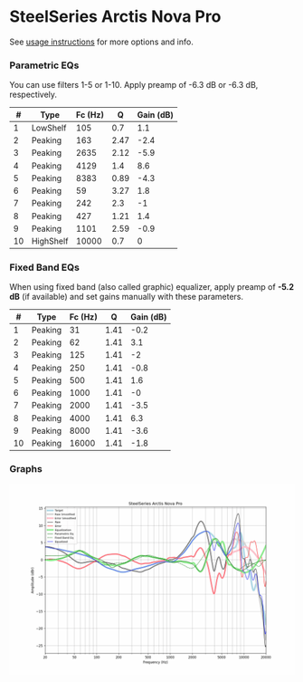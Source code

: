 # SteelSeries Arctis Nova Pro
See [usage instructions](https://github.com/jaakkopasanen/AutoEq#usage) for more options and info.

### Parametric EQs
You can use filters 1-5 or 1-10. Apply preamp of -6.3 dB or -6.3 dB, respectively.

|   # | Type      |   Fc (Hz) |    Q |   Gain (dB) |
|-----|-----------|-----------|------|-------------|
|   1 | LowShelf  |       105 | 0.7  |         1.1 |
|   2 | Peaking   |       163 | 2.47 |        -2.4 |
|   3 | Peaking   |      2635 | 2.12 |        -5.9 |
|   4 | Peaking   |      4129 | 1.4  |         8.6 |
|   5 | Peaking   |      8383 | 0.89 |        -4.3 |
|   6 | Peaking   |        59 | 3.27 |         1.8 |
|   7 | Peaking   |       242 | 2.3  |        -1   |
|   8 | Peaking   |       427 | 1.21 |         1.4 |
|   9 | Peaking   |      1101 | 2.59 |        -0.9 |
|  10 | HighShelf |     10000 | 0.7  |         0   |

### Fixed Band EQs
When using fixed band (also called graphic) equalizer, apply preamp of **-5.2 dB** (if available) and set gains manually with these parameters.

|   # | Type    |   Fc (Hz) |    Q |   Gain (dB) |
|-----|---------|-----------|------|-------------|
|   1 | Peaking |        31 | 1.41 |        -0.2 |
|   2 | Peaking |        62 | 1.41 |         3.1 |
|   3 | Peaking |       125 | 1.41 |        -2   |
|   4 | Peaking |       250 | 1.41 |        -0.8 |
|   5 | Peaking |       500 | 1.41 |         1.6 |
|   6 | Peaking |      1000 | 1.41 |        -0   |
|   7 | Peaking |      2000 | 1.41 |        -3.5 |
|   8 | Peaking |      4000 | 1.41 |         6.3 |
|   9 | Peaking |      8000 | 1.41 |        -3.6 |
|  10 | Peaking |     16000 | 1.41 |        -1.8 |

### Graphs
![](./SteelSeries%20Arctis%20Nova%20Pro.png)
